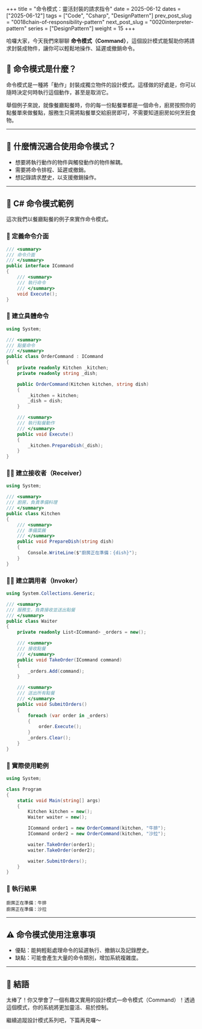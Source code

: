 +++
title = "命令模式：靈活封裝的請求指令"
date = 2025-06-12
dates = ["2025-06-12"]
tags = ["Code", "Csharp", "DesignPattern"]
prev_post_slug = "0018chain-of-responsibility-pattern"
next_post_slug = "0020interpreter-pattern"
series = ["DesignPattern"]
weight = 15
+++

哈囉大家，今天我們來聊聊 **命令模式（Command）**，這個設計模式能幫助你將請求封裝成物件，讓你可以輕鬆地操作、延遲或撤銷命令。

## 🌟 命令模式是什麼？

命令模式是一種將「動作」封裝成獨立物件的設計模式。這樣做的好處是，你可以隨時決定何時執行這個動作，甚至是取消它。

舉個例子來說，就像餐廳點餐時，你的每一份點餐單都是一個命令，廚房按照你的點餐單來做餐點，服務生只需將點餐單交給廚房即可，不需要知道廚房如何烹飪食物。

---

## 🤔 什麼情況適合使用命令模式？

- 想要將執行動作的物件與觸發動作的物件解耦。
- 需要將命令排程、延遲或撤銷。
- 想記錄請求歷史，以支援撤銷操作。

---

## 🍔 C# 命令模式範例

這次我們以餐廳點餐的例子來實作命令模式。

### 📝 定義命令介面

```csharp
/// <summary>
/// 命令介面
/// </summary>
public interface ICommand
{
    /// <summary>
    /// 執行命令
    /// </summary>
    void Execute();
}
```

### 🍲 建立具體命令

```csharp
using System;

/// <summary>
/// 點餐命令
/// </summary>
public class OrderCommand : ICommand
{
    private readonly Kitchen _kitchen;
    private readonly string _dish;

    public OrderCommand(Kitchen kitchen, string dish)
    {
        _kitchen = kitchen;
        _dish = dish;
    }

    /// <summary>
    /// 執行點餐動作
    /// </summary>
    public void Execute()
    {
        _kitchen.PrepareDish(_dish);
    }
}
```

### 👨‍🍳 建立接收者（Receiver）

```csharp
using System;

/// <summary>
/// 廚房，負責準備料理
/// </summary>
public class Kitchen
{
    /// <summary>
    /// 準備菜餚
    /// </summary>
    public void PrepareDish(string dish)
    {
        Console.WriteLine($"廚房正在準備：{dish}");
    }
}
```

### 🧑‍💼 建立調用者（Invoker）

```csharp
using System.Collections.Generic;

/// <summary>
/// 服務生，負責接收並送出點餐
/// </summary>
public class Waiter
{
    private readonly List<ICommand> _orders = new();

    /// <summary>
    /// 接收點餐
    /// </summary>
    public void TakeOrder(ICommand command)
    {
        _orders.Add(command);
    }

    /// <summary>
    /// 送出所有點餐
    /// </summary>
    public void SubmitOrders()
    {
        foreach (var order in _orders)
        {
            order.Execute();
        }
        _orders.Clear();
    }
}
```

### 🚀 實際使用範例

```csharp
using System;

class Program
{
    static void Main(string[] args)
    {
        Kitchen kitchen = new();
        Waiter waiter = new();

        ICommand order1 = new OrderCommand(kitchen, "牛排");
        ICommand order2 = new OrderCommand(kitchen, "沙拉");

        waiter.TakeOrder(order1);
        waiter.TakeOrder(order2);

        waiter.SubmitOrders();
    }
}
```

### 🎯 執行結果

```
廚房正在準備：牛排
廚房正在準備：沙拉
```

---

## ⚠️ 命令模式使用注意事項

- 優點：能夠輕鬆處理命令的延遲執行、撤銷以及記錄歷史。
- 缺點：可能會產生大量的命令類別，增加系統複雜度。

---

## 🎉 結語

太棒了！你又學會了一個有趣又實用的設計模式—命令模式（Command）！透過這個模式，你的系統將更加靈活、易於控制。

繼續追蹤設計模式系列吧，下篇再見囉～
